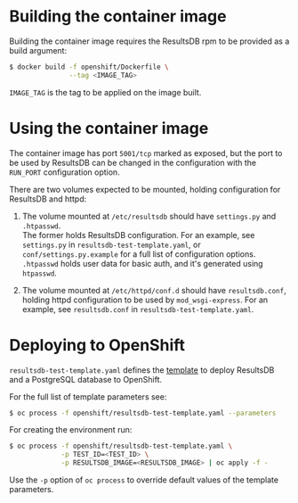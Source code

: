 Building the container image
============================

Building the container image requires the ResultsDB rpm to be provided as a
build argument:

```bash
$ docker build -f openshift/Dockerfile \
               --tag <IMAGE_TAG>
```

`IMAGE_TAG` is the tag to be applied on the image built.

Using the container image
=========================

The container image has port `5001/tcp` marked as exposed, but the port to be
used by ResultsDB can be changed in the configuration with the `RUN_PORT`
configuration option.

There are two volumes expected to be mounted, holding configuration for
ResultsDB and httpd:

1. The volume mounted at `/etc/resultsdb` should have `settings.py` and `.htpasswd`.  
   The former holds ResultsDB configuration. For an example, see `settings.py` in
   `resultsdb-test-template.yaml`, or `conf/settings.py.example`
   for a full list of configuration options.  
   `.htpasswd` holds user data for basic auth, and it's generated using `htpasswd`.

2. The volume mounted at `/etc/httpd/conf.d` should have `resultsdb.conf`,
   holding httpd configuration to be used by `mod_wsgi-express`. For an
   example, see `resultsdb.conf` in `resultsdb-test-template.yaml`.


Deploying to OpenShift
======================

`resultsdb-test-template.yaml` defines the
[template](https://docs.openshift.org/latest/dev_guide/templates.html) to
deploy ResultsDB and a PostgreSQL database to OpenShift.

For the full list of template parameters see:

```bash
$ oc process -f openshift/resultsdb-test-template.yaml --parameters
```

For creating the environment run:

```bash
$ oc process -f openshift/resultsdb-test-template.yaml \
             -p TEST_ID=<TEST_ID> \
             -p RESULTSDB_IMAGE=<RESULTSDB_IMAGE> | oc apply -f -
```

Use the `-p` option of `oc process` to override default values of the template
parameters.
